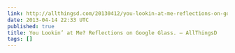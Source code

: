 ```yaml
---
link: http://allthingsd.com/20130412/you-lookin-at-me-reflections-on-google-glass/
date: 2013-04-14 22:33 UTC
published: true
title: You Lookin’ at Me? Reflections on Google Glass. – AllThingsD
tags: []
---
```



